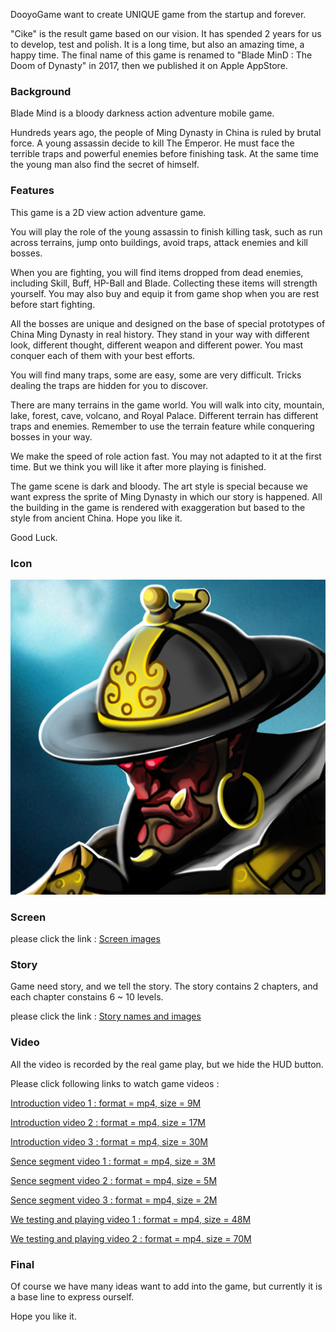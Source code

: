 
DooyoGame want to create UNIQUE game from the startup and forever. 

"Cike" is the result game based on our vision. It has spended 2 years for us to develop, test and polish. It is a long time, but also an amazing time, a happy time. The final name of this game is renamed to "Blade MinD : The Doom of Dynasty" in 2017, then we published it on Apple AppStore. 


### Background

Blade Mind is a bloody darkness action adventure mobile game.

Hundreds years ago, the people of Ming Dynasty in China is ruled by brutal force. A young assassin decide to kill The Emperor. He must face the terrible traps and powerful enemies before finishing task. At the same time the young man also find the secret of himself.


### Features

This game is a 2D view action adventure game.

You will play the role of the young assassin to finish killing task, such as run across terrains, jump onto buildings, avoid traps, attack enemies and kill bosses.

When you are fighting, you will find items dropped from dead enemies, including Skill, Buff, HP-Ball and Blade. Collecting these items will strength yourself. You may also buy and equip it from game shop when you are rest before start fighting.

All the bosses are unique and designed on the base of special prototypes of China Ming Dynasty in real history. They stand in your way with different look, different thought, different weapon and different power. You mast conquer each of them with your best efforts. 

You will find many traps, some are easy, some are very difficult. Tricks dealing the traps are hidden for you to discover. 

There are many terrains in the game world. You will walk into city, mountain, lake, forest, cave, volcano, and Royal Palace. Different terrain has different traps and enemies. Remember to use the terrain feature while conquering bosses in your way.

We make the speed of role action fast. You may not adapted to it at the first time. But we think you will like it after more playing is finished. 

The game scene is dark and bloody. The art style is special because we want express the sprite of Ming Dynasty in which our story is happened. All the building in the game is rendered with exaggeration but based to the style from ancient China. Hope you like it.

Good Luck.


### Icon 

![image](/cike/image_en/icon_appstore.jpg)


### Screen

please click the link : [Screen images]( /cike/screen_en )


### Story

Game need story, and we tell the story. The story contains 2 chapters, and each chapter constains 6 ~ 10 levels. 

please click the link : [Story names and images]( /cike/story_en )


### Video 

All the video is recorded by the real game play, but we hide the HUD button. 

Please click following links to watch game videos :

[Introduction video 1 : format = mp4, size = 9M]( /cike/image_en/cike_5a_android_hd_h264_1280x720_30fps.1.sound.mp4 )

[Introduction video 2 : format = mp4, size = 17M]( /cike/image_en/cike_1_android_hd_h264_1280x720_30fps.2.sound.mp4 )

[Introduction video 3 : format = mp4, size = 30M]( /cike/image_en/cike_3_android_hd_h264_1280x720_30fps.1.sound.mp4 )

[Sence segment video 1 : format = mp4, size = 3M]( /cike/image_en/1_3_youming_fight_41-7of11_H264_1280x720_clip.mp4 )

[Sence segment video 2 : format = mp4, size = 5M]( /cike/image_en/2_1_fight_24_youming.seq-1of3_H264_1280x720_clip.mp4 )

[Sence segment video 3 : format = mp4, size = 2M]( /cike/image_en/2_3_fight_24_canyu.seq-3of4_H264_1280x720_clip.mp4 )

[We testing and playing video 1 : format = mp4, size = 48M]( /cike/image_en/cike_20170123_194434.mp4_20190520_203854.mp4 )

[We testing and playing video 2 : format = mp4, size = 70M]( /cike/image_en/cike_20161216_164815.mp4 )



### Final

Of course we have many ideas want to add into the game, but currently it is a base line to express ourself. 

Hope you like it.














